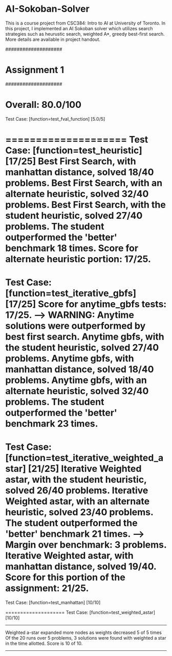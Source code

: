 # AI-Sokoban-Solver
This is a course project from CSC384: Intro to AI at University of Toronto. In this project, I implemented an AI Sokoban solver which utilizes search strategies such as heurustic search, weighted A*, greedy best-first search. More details are available in project handout.

####################
# Assignment 1
####################

Overall: 80.0/100
====================
Test Case: [function=test_fval_function]	[5.0/5]
	
====================
Test Case: [function=test_heuristic]	[17/25]
	Best First Search, with manhattan distance, solved 18/40 problems.
Best First Search, with an alternate heuristic, solved 32/40 problems.
Best First Search, with the student heuristic, solved 27/40 problems.
The student outperformed the 'better' benchmark 18 times.
Score for alternate heuristic portion: 17/25.
====================
Test Case: [function=test_iterative_gbfs]	[17/25]
	Score for anytime_gbfs tests: 17/25.
--> WARNING: Anytime solutions were outperformed by best first search.
Anytime gbfs, with the student heuristic, solved 27/40 problems.
Anytime gbfs, with manhattan distance, solved 18/40 problems.
Anytime gbfs, with an alternate heuristic, solved 32/40 problems.
The student outperformed the 'better' benchmark 23 times.
====================
Test Case: [function=test_iterative_weighted_astar]	[21/25]
	Iterative Weighted astar, with the student heuristic, solved 26/40 problems.
Iterative Weighted astar, with an alternate heuristic, solved 23/40 problems.
The student outperformed the 'better' benchmark 21 times.
--> Margin over benchmark: 3 problems.
Iterative Weighted astar, with manhattan distance, solved 19/40.
Score for this portion of the assignment: 21/25.
====================
Test Case: [function=test_manhattan]	[10/10]
	
====================
Test Case: [function=test_weighted_astar]	[10/10]
	
*************************************
Weighted a-star expanded more nodes as weights decreased 5 of 5 times
Of the 20 runs over 5 problems, 3 solutions were found with weighted a star in the time allotted.
Score is 10 of 10.


*************************************
